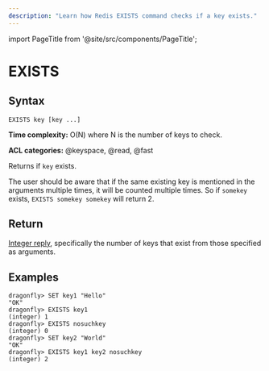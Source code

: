 ```yaml
---
description: "Learn how Redis EXISTS command checks if a key exists."
---
```


import PageTitle from '@site/src/components/PageTitle';

# EXISTS

<PageTitle title="Redis EXISTS Command (Documentation) | Dragonfly" />

## Syntax

    EXISTS key [key ...]

**Time complexity:** O(N) where N is the number of keys to check.

**ACL categories:** @keyspace, @read, @fast

Returns if `key` exists.

The user should be aware that if the same existing key is mentioned in the arguments multiple times, it will be counted multiple times. So if `somekey` exists, `EXISTS somekey somekey` will return 2.

## Return

[Integer reply](https://redis.io/docs/reference/protocol-spec/#integers), specifically the number of keys that exist from those specified as arguments.

## Examples

```shell
dragonfly> SET key1 "Hello"
"OK"
dragonfly> EXISTS key1
(integer) 1
dragonfly> EXISTS nosuchkey
(integer) 0
dragonfly> SET key2 "World"
"OK"
dragonfly> EXISTS key1 key2 nosuchkey
(integer) 2
```
